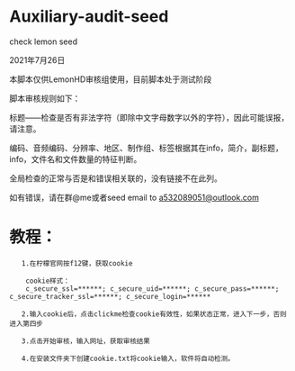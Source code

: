 # Auxiliary-audit-seed

check lemon seed

2021年7月26日

本脚本仅供LemonHD审核组使用，目前脚本处于测试阶段

脚本审核规则如下：

标题——检查是否有非法字符（即除中文字母数字以外的字符），因此可能误报，请注意。

编码、音频编码、分辨率、地区、制作组、标签根据其在info，简介，副标题，info，文件名和文件数量的特征判断。

全局检查的正常与否是和错误相关联的，没有链接不在此列。

如有错误，请在群@me或者seed email to a532089051@outlook.com

# 教程：
```
   1.在柠檬官网按f12键，获取cookie

    cookie样式：
    c_secure_ssl=******; c_secure_uid=******; c_secure_pass=******; c_secure_tracker_ssl=******; c_secure_login=******

   2.输入cookie后，点击clickme检查cookie有效性，如果状态正常，进入下一步，否则进入第四步

   3.点击开始审核，输入网址，获取审核结果

   4.在安装文件夹下创建cookie.txt将cookie输入，软件将自动检测。

```
